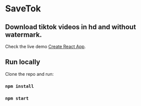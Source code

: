# SaveTok

## Download tiktok videos in hd and without watermark.

Check the live demo [Create React App](https://savetok.vercel.app).

## Run locally

Clone the repo and run:

### `npm install`

### `npm start`

